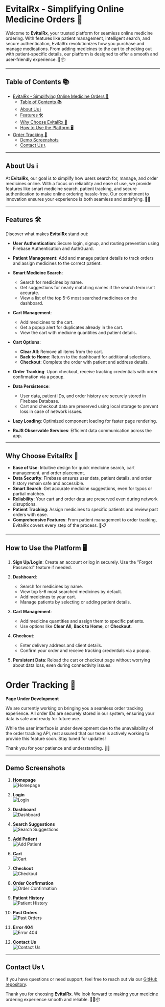 # EvitalRx - Simplifying Online Medicine Orders 💊

Welcome to **EvitalRx**, your trusted platform for seamless online medicine ordering. With features like patient management, intelligent search, and secure authentication, EvitalRx revolutionizes how you purchase and manage medications. From adding medicines to the cart to checking out with patient-specific details, our platform is designed to offer a smooth and user-friendly experience. 🌟📦

---

## Table of Contents 📚

- [EvitalRx - Simplifying Online Medicine Orders 💊](#evitalrx---simplifying-online-medicine-orders-)
  - [Table of Contents 📚](#table-of-contents-)
  - [About Us ℹ️](#about-us-ℹ️)
  - [Features 🛠️](#features-️)
  - [Why Choose EvitalRx 🌟](#why-choose-evitalrx-)
  - [How to Use the Platform 🖥️](#how-to-use-the-platform-️)
- [Order Tracking 🚚](#order-tracking-)
  - [Demo Screenshots](#demo-screenshots)
  - [Contact Us 📞](#contact-us-)

---

## About Us ℹ️

At **EvitalRx**, our goal is to simplify how users search for, manage, and order medicines online. With a focus on reliability and ease of use, we provide features like smart medicine search, patient tracking, and secure authentication to make online ordering hassle-free. Our commitment to innovation ensures your experience is both seamless and satisfying. 💼💊

---

## Features 🛠️

Discover what makes **EvitalRx** stand out:

- **User Authentication**: Secure login, signup, and routing prevention using Firebase Authentication and AuthGuard.
  
- **Patient Management**: Add and manage patient details to track orders and assign medicines to the correct patient.

- **Smart Medicine Search**: 
  - Search for medicines by name.
  - Get suggestions for nearly matching names if the search term isn't accurate.
  - View a list of the top 5-6 most searched medicines on the dashboard.

- **Cart Management**: 
  - Add medicines to the cart.
  - Get a popup alert for duplicates already in the cart.
  - View the cart with medicine quantities and patient details.

- **Cart Options**: 
  - **Clear All**: Remove all items from the cart.
  - **Back to Home**: Return to the dashboard for additional selections.
  - **Checkout**: Complete the order with patient and address details.

- **Order Tracking**: Upon checkout, receive tracking credentials with order confirmation via a popup.

- **Data Persistence**: 
  - User data, patient IDs, and order history are securely stored in Firebase Database.
  - Cart and checkout data are preserved using local storage to prevent loss in case of network issues.

- **Lazy Loading**: Optimized component loading for faster page rendering.

- **RxJS Observable Services**: Efficient data communication across the app.

---

## Why Choose EvitalRx 🌟

- **Ease of Use**: Intuitive design for quick medicine search, cart management, and order placement.
- **Data Security**: Firebase ensures user data, patient details, and order history remain safe and accessible.
- **Smart Search**: Get accurate medicine suggestions, even for typos or partial matches.
- **Reliability**: Your cart and order data are preserved even during network disruptions.
- **Patient Tracking**: Assign medicines to specific patients and review past orders with ease.
- **Comprehensive Features**: From patient management to order tracking, EvitalRx covers every step of the process. 🔐📋

---

## How to Use the Platform 🖥️

1. **Sign Up/Login**: Create an account or log in securely. Use the "Forgot Password" feature if needed.
   
2. **Dashboard**:
   - Search for medicines by name.
   - View top 5-6 most searched medicines by default.
   - Add medicines to your cart.
   - Manage patients by selecting or adding patient details.

3. **Cart Management**:
   - Add medicine quantities and assign them to specific patients.
   - Use options like **Clear All**, **Back to Home**, or **Checkout**.

4. **Checkout**:
   - Enter delivery address and client details.
   - Confirm your order and receive tracking credentials via a popup.

5. **Persistent Data**: Reload the cart or checkout page without worrying about data loss, even during connectivity issues.

# Order Tracking 🚚

**Page Under Development**  

We are currently working on bringing you a seamless order tracking experience. All order IDs are securely stored in our system, ensuring your data is safe and ready for future use.  

While the user interface is under development due to the unavailability of the order tracking API, rest assured that our team is actively working to provide this feature soon. Stay tuned for updates!  

Thank you for your patience and understanding. 🙏✨  

---

## Demo Screenshots

1. **Homepage**  
   ![Homepage](https://github.com/example/screenshots/homepage.png)

2. **Login**  
   ![Login](https://github.com/example/screenshots/login.png)

3. **Dashboard**  
   ![Dashboard](https://github.com/example/screenshots/dashboard.png)

4. **Search Suggestions**  
   ![Search Suggestions](https://github.com/example/screenshots/search-suggestions.png)

5. **Add Patient**  
   ![Add Patient](https://github.com/example/screenshots/add-patient.png)

6. **Cart**  
   ![Cart](https://github.com/example/screenshots/cart.png)

7. **Checkout**  
   ![Checkout](https://github.com/example/screenshots/checkout.png)

8. **Order Confirmation**  
   ![Order Confirmation](https://github.com/example/screenshots/order-confirmation.png)

9. **Patient History**  
   ![Patient History](https://github.com/example/screenshots/patient-history.png)

10. **Past Orders**  
    ![Past Orders](https://github.com/example/screenshots/past-orders.png)

11. **Error 404**  
    ![Error 404](https://github.com/example/screenshots/error-404.png)

12. **Contact Us**  
    ![Contact Us](https://github.com/example/screenshots/contact-us.png)

---

## Contact Us 📞

If you have questions or need support, feel free to reach out via our [GitHub repository](https://github.com/example/evitalrx).

Thank you for choosing **EvitalRx**. We look forward to making your medicine ordering experience smooth and reliable. 🌟💊📦
